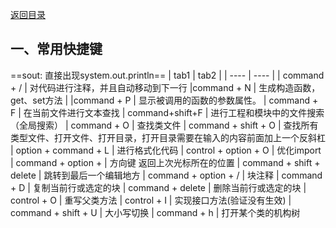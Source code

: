 [返回目录](./1.%20java学习目录.md)
## 一、常用快捷键

==sout: 直接出现system.out.println==
| tab1 | tab2 |
| ---- | ---- |
| command + /   | 对代码进行注释，并且自动移动到下一行
|command + N | 生成构造函数，get、set方法 |
|command + P    |      显示被调用的函数的参数属性。
| command + F     |     在当前文件进行文本查找
| command+shift+F |     进行工程和模块中的文件搜索（全局搜索）
| command + O     |     查找类文件
| command + shift + O | 查找所有类型文件、打开文件、打开目录，打开目录需要在输入的内容前面加上一个反斜杠   
| option + command + L   |      进行格式化代码
| control + option + O    |     优化import
| command + option +       |    方向键 返回上次光标所在的位置
| command + shift + delete  |   跳转到最后一个编辑地方
|  command + option + /   |     块注释
|  command + D          |       复制当前行或选定的块
|  command + delete      |      删除当前行或选定的块
|  control + O        |         重写父类方法
|  control + I       |          实现接口方法(验证没有生效)
| command + shift + U  |       大小写切换
| command + h         |        打开某个类的机构树